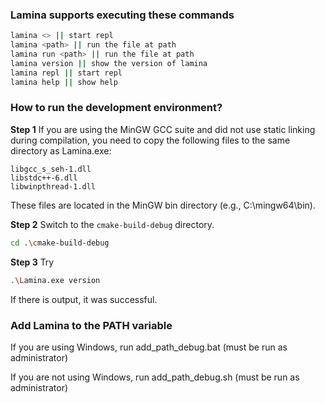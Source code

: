 ### Lamina supports executing these commands

```bash
lamina <> || start repl
lamina <path> || run the file at path
lamina run <path> || run the file at path
lamina version || show the version of lamina
lamina repl || start repl
lamina help || show help
```

### How to run the development environment?

**Step 1**
If you are using the MinGW GCC suite
and did not use static linking during compilation, you need to copy the following files to the same directory as Lamina.exe:

```plaintext
libgcc_s_seh-1.dll
libstdc++-6.dll
libwinpthread-1.dll
```

These files are located in the MinGW bin directory (e.g., C:\mingw64\bin).

**Step 2** Switch to the `cmake-build-debug` directory.

```bash
cd .\cmake-build-debug
```

**Step 3** Try

```bash
.\Lamina.exe version
```

If there is output, it was successful.

### Add Lamina to the PATH variable

If you are using Windows, run add_path_debug.bat (must be run as administrator)

If you are not using Windows, run add_path_debug.sh (must be run as administrator)